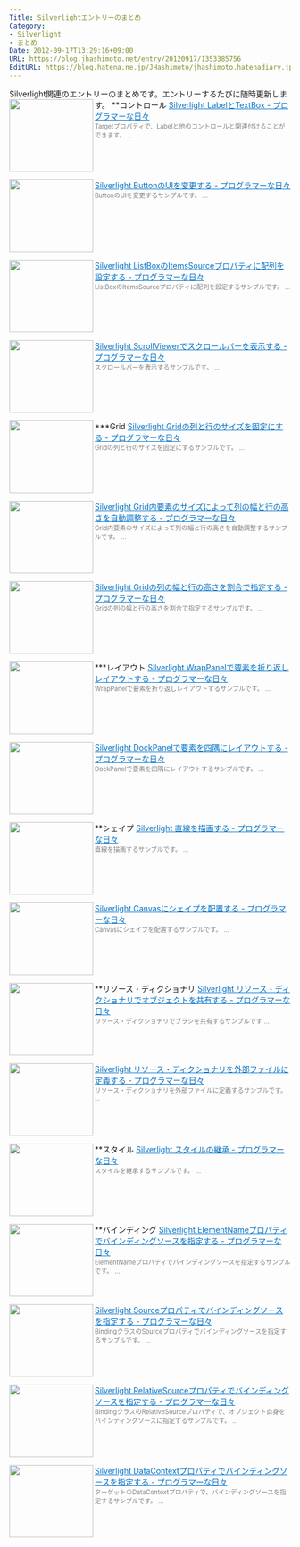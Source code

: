 ```yaml
---
Title: Silverlightエントリーのまとめ
Category:
- Silverlight
- まとめ
Date: 2012-09-17T13:29:16+09:00
URL: https://blog.jhashimoto.net/entry/20120917/1353385756
EditURL: https://blog.hatena.ne.jp/JHashimoto/jhashimoto.hatenadiary.jp/atom/entry/12921228815717255758
---
```


Silverlight関連のエントリーのまとめです。エントリーするたびに随時更新します。
**コントロール
<a href="http://jhashimoto.hatenadiary.jp/entry/20120916/1353385651" target="_blank" rel="nofollow"><img class="alignleft" align="left" border="0" src="http://capture.heartrails.com/150x130/shadow?http://jhashimoto.hatenadiary.jp/entry/20120916/1353385651" alt="" width="150" height="130" /></a><a style="color:#0070C5;" href="http://jhashimoto.hatenadiary.jp/entry/20120916/1353385651" target="_blank" rel="nofollow">Silverlight LabelとTextBox - プログラマーな日々</a><a href="http://b.hatena.ne.jp/entry/http://jhashimoto.hatenadiary.jp/entry/20120916/1353385651" target="_blank"><img border="0" src="http://b.hatena.ne.jp/entry/image/http://jhashimoto.hatenadiary.jp/entry/20120916/1353385651" alt="" /></a><br><span style="color: #808080;font-size: 80%;">Targetプロパティで、Labelと他のコントロールと関連付けることができます。 ...</span><br style="clear:both;" />

<a href="http://jhashimoto.hatenadiary.jp/entry/20120918/1353398965" target="_blank" rel="nofollow"><img class="alignleft" align="left" border="0" src="http://capture.heartrails.com/150x130/shadow?http://jhashimoto.hatenadiary.jp/entry/20120918/1353398965" alt="" width="150" height="130" /></a><a style="color:#0070C5;" href="http://jhashimoto.hatenadiary.jp/entry/20120918/1353398965" target="_blank" rel="nofollow">Silverlight ButtonのUIを変更する - プログラマーな日々</a><a href="http://b.hatena.ne.jp/entry/http://jhashimoto.hatenadiary.jp/entry/20120918/1353398965" target="_blank"><img border="0" src="http://b.hatena.ne.jp/entry/image/http://jhashimoto.hatenadiary.jp/entry/20120918/1353398965" alt="" /></a><br><span style="color: #808080;font-size: 80%;">ButtonのUIを変更するサンプルです。 ...</span><br style="clear:both;" />

<a href="http://jhashimoto.hatenadiary.jp/entry/20120919/1353400010" target="_blank" rel="nofollow"><img class="alignleft" align="left" border="0" src="http://capture.heartrails.com/150x130/shadow?http://jhashimoto.hatenadiary.jp/entry/20120919/1353400010" alt="" width="150" height="130" /></a><a style="color:#0070C5;" href="http://jhashimoto.hatenadiary.jp/entry/20120919/1353400010" target="_blank" rel="nofollow">Silverlight ListBoxのItemsSourceプロパティに配列を設定する - プログラマーな日々</a><a href="http://b.hatena.ne.jp/entry/http://jhashimoto.hatenadiary.jp/entry/20120919/1353400010" target="_blank"><img border="0" src="http://b.hatena.ne.jp/entry/image/http://jhashimoto.hatenadiary.jp/entry/20120919/1353400010" alt="" /></a><br><span style="color: #808080;font-size: 80%;">ListBoxのItemsSourceプロパティに配列を設定するサンプルです。 ...</span><br style="clear:both;" />

<a href="http://jhashimoto.hatenadiary.jp/entry/20120922/1353550582" target="_blank" rel="nofollow"><img class="alignleft" align="left" border="0" src="http://capture.heartrails.com/150x130/shadow?http://jhashimoto.hatenadiary.jp/entry/20120922/1353550582" alt="" width="150" height="130" /></a><a style="color:#0070C5;" href="http://jhashimoto.hatenadiary.jp/entry/20120922/1353550582" target="_blank" rel="nofollow">Silverlight ScrollViewerでスクロールバーを表示する - プログラマーな日々</a><a href="http://b.hatena.ne.jp/entry/http://jhashimoto.hatenadiary.jp/entry/20120922/1353550582" target="_blank"><img border="0" src="http://b.hatena.ne.jp/entry/image/http://jhashimoto.hatenadiary.jp/entry/20120922/1353550582" alt="" /></a><br><span style="color: #808080;font-size: 80%;">スクロールバーを表示するサンプルです。 ...</span><br style="clear:both;" />

***Grid
<a href="http://jhashimoto.hatenadiary.jp/entry/20120923/1353552908" target="_blank" rel="nofollow"><img class="alignleft" align="left" border="0" src="http://capture.heartrails.com/150x130/shadow?http://jhashimoto.hatenadiary.jp/entry/20120923/1353552908" alt="" width="150" height="130" /></a><a style="color:#0070C5;" href="http://jhashimoto.hatenadiary.jp/entry/20120923/1353552908" target="_blank" rel="nofollow">Silverlight Gridの列と行のサイズを固定にする - プログラマーな日々</a><a href="http://b.hatena.ne.jp/entry/http://jhashimoto.hatenadiary.jp/entry/20120923/1353552908" target="_blank"><img border="0" src="http://b.hatena.ne.jp/entry/image/http://jhashimoto.hatenadiary.jp/entry/20120923/1353552908" alt="" /></a><br><span style="color: #808080;font-size: 80%;">Gridの列と行のサイズを固定にするサンプルです。 ...</span><br style="clear:both;" />

<a href="http://jhashimoto.hatenadiary.jp/entry/20120924/1353557477" target="_blank" rel="nofollow"><img class="alignleft" align="left" border="0" src="http://capture.heartrails.com/150x130/shadow?http://jhashimoto.hatenadiary.jp/entry/20120924/1353557477" alt="" width="150" height="130" /></a><a style="color:#0070C5;" href="http://jhashimoto.hatenadiary.jp/entry/20120924/1353557477" target="_blank" rel="nofollow">Silverlight Grid内要素のサイズによって列の幅と行の高さを自動調整する - プログラマーな日々</a><a href="http://b.hatena.ne.jp/entry/http://jhashimoto.hatenadiary.jp/entry/20120924/1353557477" target="_blank"><img border="0" src="http://b.hatena.ne.jp/entry/image/http://jhashimoto.hatenadiary.jp/entry/20120924/1353557477" alt="" /></a><br><span style="color: #808080;font-size: 80%;">Grid内要素のサイズによって列の幅と行の高さを自動調整するサンプルです。 ...</span><br style="clear:both;" />

<a href="http://jhashimoto.hatenadiary.jp/entry/20120925/1353557787" target="_blank" rel="nofollow"><img class="alignleft" align="left" border="0" src="http://capture.heartrails.com/150x130/shadow?http://jhashimoto.hatenadiary.jp/entry/20120925/1353557787" alt="" width="150" height="130" /></a><a style="color:#0070C5;" href="http://jhashimoto.hatenadiary.jp/entry/20120925/1353557787" target="_blank" rel="nofollow">Silverlight Gridの列の幅と行の高さを割合で指定する - プログラマーな日々</a><a href="http://b.hatena.ne.jp/entry/http://jhashimoto.hatenadiary.jp/entry/20120925/1353557787" target="_blank"><img border="0" src="http://b.hatena.ne.jp/entry/image/http://jhashimoto.hatenadiary.jp/entry/20120925/1353557787" alt="" /></a><br><span style="color: #808080;font-size: 80%;">Gridの列の幅と行の高さを割合で指定するサンプルです。 ...</span><br style="clear:both;" />

***レイアウト
<a href="http://jhashimoto.hatenadiary.jp/entry/20120926/1353558160" target="_blank" rel="nofollow"><img class="alignleft" align="left" border="0" src="http://capture.heartrails.com/150x130/shadow?http://jhashimoto.hatenadiary.jp/entry/20120926/1353558160" alt="" width="150" height="130" /></a><a style="color:#0070C5;" href="http://jhashimoto.hatenadiary.jp/entry/20120926/1353558160" target="_blank" rel="nofollow">Silverlight WrapPanelで要素を折り返しレイアウトする - プログラマーな日々</a><a href="http://b.hatena.ne.jp/entry/http://jhashimoto.hatenadiary.jp/entry/20120926/1353558160" target="_blank"><img border="0" src="http://b.hatena.ne.jp/entry/image/http://jhashimoto.hatenadiary.jp/entry/20120926/1353558160" alt="" /></a><br><span style="color: #808080;font-size: 80%;">WrapPanelで要素を折り返しレイアウトするサンプルです。 ...</span><br style="clear:both;" />

<a href="http://jhashimoto.hatenadiary.jp/entry/20120927/1353575969" target="_blank" rel="nofollow"><img class="alignleft" align="left" border="0" src="http://capture.heartrails.com/150x130/shadow?http://jhashimoto.hatenadiary.jp/entry/20120927/1353575969" alt="" width="150" height="130" /></a><a style="color:#0070C5;" href="http://jhashimoto.hatenadiary.jp/entry/20120927/1353575969" target="_blank" rel="nofollow">Silverlight DockPanelで要素を四隅にレイアウトする - プログラマーな日々</a><a href="http://b.hatena.ne.jp/entry/http://jhashimoto.hatenadiary.jp/entry/20120927/1353575969" target="_blank"><img border="0" src="http://b.hatena.ne.jp/entry/image/http://jhashimoto.hatenadiary.jp/entry/20120927/1353575969" alt="" /></a><br><span style="color: #808080;font-size: 80%;">DockPanelで要素を四隅にレイアウトするサンプルです。 ...</span><br style="clear:both;" />

**シェイプ
<a href="http://jhashimoto.hatenadiary.jp/entry/20120920/1353400353" target="_blank" rel="nofollow"><img class="alignleft" align="left" border="0" src="http://capture.heartrails.com/150x130/shadow?http://jhashimoto.hatenadiary.jp/entry/20120920/1353400353" alt="" width="150" height="130" /></a><a style="color:#0070C5;" href="http://jhashimoto.hatenadiary.jp/entry/20120920/1353400353" target="_blank" rel="nofollow">Silverlight 直線を描画する - プログラマーな日々</a><a href="http://b.hatena.ne.jp/entry/http://jhashimoto.hatenadiary.jp/entry/20120920/1353400353" target="_blank"><img border="0" src="http://b.hatena.ne.jp/entry/image/http://jhashimoto.hatenadiary.jp/entry/20120920/1353400353" alt="" /></a><br><span style="color: #808080;font-size: 80%;">直線を描画するサンプルです。 ...</span><br style="clear:both;" />

<a href="http://jhashimoto.hatenadiary.jp/entry/20120921/1353400986" target="_blank" rel="nofollow"><img class="alignleft" align="left" border="0" src="http://capture.heartrails.com/150x130/shadow?http://jhashimoto.hatenadiary.jp/entry/20120921/1353400986" alt="" width="150" height="130" /></a><a style="color:#0070C5;" href="http://jhashimoto.hatenadiary.jp/entry/20120921/1353400986" target="_blank" rel="nofollow">Silverlight Canvasにシェイプを配置する - プログラマーな日々</a><a href="http://b.hatena.ne.jp/entry/http://jhashimoto.hatenadiary.jp/entry/20120921/1353400986" target="_blank"><img border="0" src="http://b.hatena.ne.jp/entry/image/http://jhashimoto.hatenadiary.jp/entry/20120921/1353400986" alt="" /></a><br><span style="color: #808080;font-size: 80%;">Canvasにシェイプを配置するサンプルです。 ...</span><br style="clear:both;" />

**リソース・ディクショナリ
<a href="http://jhashimoto.hatenadiary.jp/entry/20120928/1354624386" target="_blank" rel="nofollow"><img class="alignleft" align="left" border="0" src="http://capture.heartrails.com/150x130/shadow?http://jhashimoto.hatenadiary.jp/entry/20120928/1354624386" alt="" width="150" height="130" /></a><a style="color:#0070C5;" href="http://jhashimoto.hatenadiary.jp/entry/20120928/1354624386" target="_blank" rel="nofollow">Silverlight リソース・ディクショナリでオブジェクトを共有する - プログラマーな日々</a><a href="http://b.hatena.ne.jp/entry/http://jhashimoto.hatenadiary.jp/entry/20120928/1354624386" target="_blank"><img border="0" src="http://b.hatena.ne.jp/entry/image/http://jhashimoto.hatenadiary.jp/entry/20120928/1354624386" alt="" /></a><br><span style="color: #808080;font-size: 80%;">リソース・ディクショナリでブラシを共有するサンプルです ...</span><br style="clear:both;" />

<a href="http://jhashimoto.hatenadiary.jp/entry/20120929/1354625236" target="_blank" rel="nofollow"><img class="alignleft" align="left" border="0" src="http://capture.heartrails.com/150x130/shadow?http://jhashimoto.hatenadiary.jp/entry/20120929/1354625236" alt="" width="150" height="130" /></a><a style="color:#0070C5;" href="http://jhashimoto.hatenadiary.jp/entry/20120929/1354625236" target="_blank" rel="nofollow">Silverlight リソース・ディクショナリを外部ファイルに定義する - プログラマーな日々</a><a href="http://b.hatena.ne.jp/entry/http://jhashimoto.hatenadiary.jp/entry/20120929/1354625236" target="_blank"><img border="0" src="http://b.hatena.ne.jp/entry/image/http://jhashimoto.hatenadiary.jp/entry/20120929/1354625236" alt="" /></a><br><span style="color: #808080;font-size: 80%;">リソース・ディクショナリを外部ファイルに定義するサンプルです。 ...</span><br style="clear:both;" />

**スタイル
<a href="http://jhashimoto.hatenadiary.jp/entry/20120930/1357472091" target="_blank" rel="nofollow"><img class="alignleft" align="left" border="0" src="http://capture.heartrails.com/150x130/shadow?http://jhashimoto.hatenadiary.jp/entry/20120930/1357472091" alt="" width="150" height="130" /></a><a style="color:#0070C5;" href="http://jhashimoto.hatenadiary.jp/entry/20120930/1357472091" target="_blank" rel="nofollow">Silverlight スタイルの継承 - プログラマーな日々</a><a href="http://b.hatena.ne.jp/entry/http://jhashimoto.hatenadiary.jp/entry/20120930/1357472091" target="_blank"><img border="0" src="http://b.hatena.ne.jp/entry/image/http://jhashimoto.hatenadiary.jp/entry/20120930/1357472091" alt="" /></a><br><span style="color: #808080;font-size: 80%;">スタイルを継承するサンプルです。 ...</span><br style="clear:both;" />

**バインディング
<a href="http://jhashimoto.hatenadiary.jp/entry/20121025/1357565773" target="_blank" rel="nofollow"><img class="alignleft" align="left" border="0" src="http://capture.heartrails.com/150x130/shadow?http://jhashimoto.hatenadiary.jp/entry/20121025/1357565773" alt="" width="150" height="130" /></a><a style="color:#0070C5;" href="http://jhashimoto.hatenadiary.jp/entry/20121025/1357565773" target="_blank" rel="nofollow">Silverlight ElementNameプロパティでバインディングソースを指定する - プログラマーな日々</a><a href="http://b.hatena.ne.jp/entry/http://jhashimoto.hatenadiary.jp/entry/20121025/1357565773" target="_blank"><img border="0" src="http://b.hatena.ne.jp/entry/image/http://jhashimoto.hatenadiary.jp/entry/20121025/1357565773" alt="" /></a><br><span style="color: #808080;font-size: 80%;">ElementNameプロパティでバインディングソースを指定するサンプルです。 ...</span><br style="clear:both;" />

<a href="http://jhashimoto.hatenadiary.jp/entry/20121026/1357646114" target="_blank" rel="nofollow"><img class="alignleft" align="left" border="0" src="http://capture.heartrails.com/150x130/shadow?http://jhashimoto.hatenadiary.jp/entry/20121026/1357646114" alt="" width="150" height="130" /></a><a style="color:#0070C5;" href="http://jhashimoto.hatenadiary.jp/entry/20121026/1357646114" target="_blank" rel="nofollow">Silverlight Sourceプロパティでバインディングソースを指定する - プログラマーな日々</a><a href="http://b.hatena.ne.jp/entry/http://jhashimoto.hatenadiary.jp/entry/20121026/1357646114" target="_blank"><img border="0" src="http://b.hatena.ne.jp/entry/image/http://jhashimoto.hatenadiary.jp/entry/20121026/1357646114" alt="" /></a><br><span style="color: #808080;font-size: 80%;">BindingクラスのSourceプロパティでバインディングソースを指定するサンプルです。 ...</span><br style="clear:both;" />

<a href="http://jhashimoto.hatenadiary.jp/entry/20121027/1357734474" target="_blank" rel="nofollow"><img class="alignleft" align="left" border="0" src="http://capture.heartrails.com/150x130/shadow?http://jhashimoto.hatenadiary.jp/entry/20121027/1357734474" alt="" width="150" height="130" /></a><a style="color:#0070C5;" href="http://jhashimoto.hatenadiary.jp/entry/20121027/1357734474" target="_blank" rel="nofollow">Silverlight RelativeSourceプロパティでバインディングソースを指定する - プログラマーな日々</a><a href="http://b.hatena.ne.jp/entry/http://jhashimoto.hatenadiary.jp/entry/20121027/1357734474" target="_blank"><img border="0" src="http://b.hatena.ne.jp/entry/image/http://jhashimoto.hatenadiary.jp/entry/20121027/1357734474" alt="" /></a><br><span style="color: #808080;font-size: 80%;">BindingクラスのRelativeSourceプロパティで、オブジェクト自身をバインディングソースに指定するサンプルです。 ...</span><br style="clear:both;" />

<a href="http://jhashimoto.hatenadiary.jp/entry/20121028/1357736429" target="_blank" rel="nofollow"><img class="alignleft" align="left" border="0" src="http://capture.heartrails.com/150x130/shadow?http://jhashimoto.hatenadiary.jp/entry/20121028/1357736429" alt="" width="150" height="130" /></a><a style="color:#0070C5;" href="http://jhashimoto.hatenadiary.jp/entry/20121028/1357736429" target="_blank" rel="nofollow">Silverlight DataContextプロパティでバインディングソースを指定する - プログラマーな日々</a><a href="http://b.hatena.ne.jp/entry/http://jhashimoto.hatenadiary.jp/entry/20121028/1357736429" target="_blank"><img border="0" src="http://b.hatena.ne.jp/entry/image/http://jhashimoto.hatenadiary.jp/entry/20121028/1357736429" alt="" /></a><br><span style="color: #808080;font-size: 80%;">ターゲットのDataContextプロパティで、バインディングソースを指定するサンプルです。 ...</span><br style="clear:both;" />
